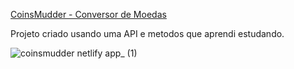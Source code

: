 <a href="https://coinsmudder.netlify.app/">CoinsMudder - Conversor de Moedas</a>

Projeto criado usando uma API e metodos que aprendi estudando.

![coinsmudder netlify app_ (1)](https://user-images.githubusercontent.com/61153830/160304952-7220e2b7-9e78-4e5c-9561-fa6d20b20c98.png)
